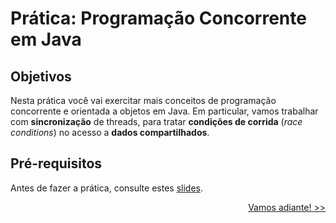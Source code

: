 
# Prática: Programação Concorrente em Java



## Objetivos
Nesta prática você vai exercitar mais conceitos de programação concorrente e orientada a objetos em Java. Em particular, vamos trabalhar com **sincronização** de threads, para tratar **condições de corrida** (*race conditions*) no acesso a **dados compartilhados**.

## Pré-requisitos


Antes de fazer a prática, consulte estes [slides](https://docs.google.com/presentation/d/16Vhcy8NZJ-se4xA4-b0udZx35OLdilZ4xPLnMXLQ8pw/edit?usp=sharing).


<p align="right"><a href="instructions/README01.md">Vamos adiante! >></a> </p>

